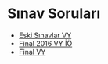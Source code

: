 # Sınav Soruları

- [Eski Sınavlar VY](./S%C4%B1nav%20Sorular%C4%B1/Eski%20S%C4%B1navlar%20VY.pdf)
- [Final 2016 VY İÖ](./S%C4%B1nav%20Sorular%C4%B1/Final%202016%20VY%20%C4%B0%C3%96.pdf)
- [Final VY](./S%C4%B1nav%20Sorular%C4%B1/Final%20VY.pdf)

